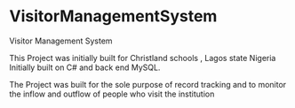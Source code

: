 # VisitorManagementSystem

Visitor Management System 

This Project was initially built for Christland schools , Lagos state Nigeria Initially built on C# and back end MySQL.

The Project was built for the sole purpose of record tracking and to monitor the inflow and outflow of people who visit the institution
